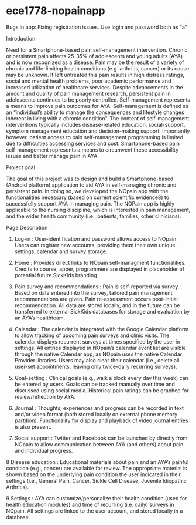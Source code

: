 ece1778-nopainapp
=================

Bugs in app: Fixing registration issues. Use login and password both as "a" 

Introduction 

Need for a Smartphone-based pain self-management intervention. Chronic or persistent pain affects 25-35% of adolescents 
and young adults (AYA) and is now recognized as a disease. Pain may be the result of a variety of chronic and 
life-limiting health conditions (e.g. arthritis, cancer) or its cause may be unknown. If left untreated this pain results 
in high distress ratings, social and mental health problems, poor academic performance and increased utilization of 
healthcare services. Despite advancements in the amount and quality of pain management research, persistent pain in 
adolescents continues to be poorly controlled. 
Self-management represents a means to improve pain outcomes for AYA. Self-management is defined as an “individual’s ability
to manage the consequences and lifestyle changes inherent in living with a chronic condition”. The content of 
self-management interventions typically includes disease-related education, social-support, symptom management education 
and decision-making support. Importantly however, patient access to pain self-management programming is limited due to 
difficulties accessing services and cost. Smartphone-based pain self-management represents a means to circumvent these 
accessibility issues and better manage pain in AYA. 

Project goal

The goal of this project was to design and build a Smartphone-based (Android platform) application to aid AYA in 
self-managing chronic and persistent pain. In doing so, we developed the NOpain app with the functionalities necessary 
(based on current scientific evidence8) to successfully support AYA in managing pain. The NOPain app is highly applicable 
to the nursing discipline, which is interested in pain management, and the wider health community (i.e., patients, families, other clinicians).  

Page Description 

1. Log-in :
User-identification and password allows access to NOpain. Users can register new accounts, providing them their own unique 
settings, calendar and survey storage.

2. Home :
Provides direct links to NOpain self-managment functionalities. Credits to course, apper, programmers are displayed in 
placeholder of potential future SickKids branding.

3. Pain survey and recommendations :
Pain is self-reported via survey. Based on data entered into the survey, tailored pain management recommendations are given. Pain re-assessment occurs post-initial recommendation. All data are stored locally, and in the future can be transferred to external SickKids databases for storage and evaluation by an AYA’s healthteam.

4. Calendar :
The calendar is integrated with the Google Calendar platform to allow tracking of upcoming pain surveys and clinic visits.
The calendar displays recurrent surveys at times specified by the user in settings. All entries displayed in NOpain’s 
calendar event list are visible through the native Calendar app, as NOpain uses the native Calendar Provider libraries. 
Users may also clear their calendar (i.e., delete all user-set appointments, leaving only twice-daily recurring surveys).
 
5. Goal-setting :
Clinical goals (e.g., walk a block every day this week) can be entered by users.  Goals can be tracked manually over time 
and discussed using social media. Historical pain ratings can be graphed for review/reflection by AYA. 
 
6. Journal :
Thoughts, experiences and progress can be recorded in text and/or video format (both stored locally on external phone 
memory partition). Functionality for display and playback of video journal entries is also present. 
 
7. Social support :
Twitter and Facebook can be launched by directly from NOpain to allow communication between AYA (and others) about pain 
and individual progress.
 
8 Disease education :
Educational materials about pain and an AYA’s painful condition (e.g., cancer) are available for 
review. The appropriate material is shown based on the underlying pain condition the user indicated in their settings 
(i.e., General Pain, Cancer, Sickle Cell Disease, Juvenile Idiopathic Arthritis).
 
9 Settings :
AYA can customize/personalize their health condition (used for health education modules) and time of recurring (i.e. daily)
surveys in NOpain. All settings are linked to the user account, and stored locally in a database.
